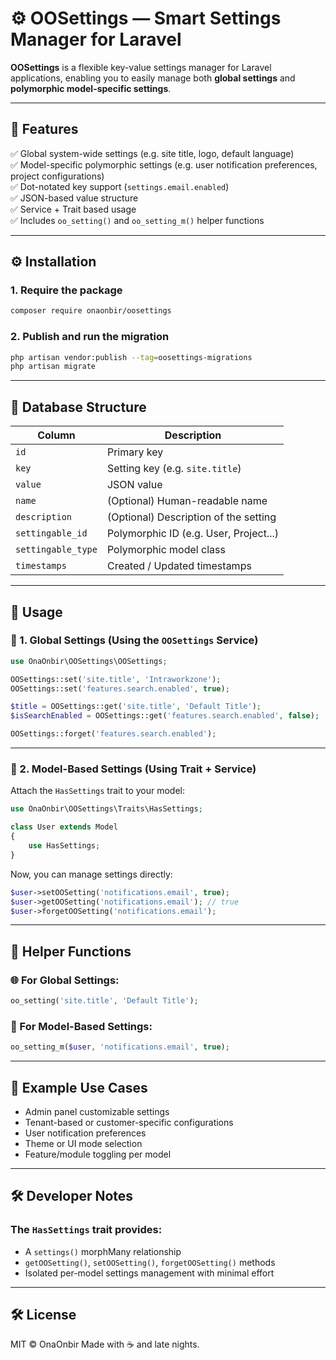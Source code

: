 
# ⚙️ OOSettings — Smart Settings Manager for Laravel

**OOSettings** is a flexible key-value settings manager for Laravel applications, enabling you to easily manage both **global settings** and **polymorphic model-specific settings**.

---

## 🧱 Features

✅ Global system-wide settings (e.g. site title, logo, default language)  
✅ Model-specific polymorphic settings (e.g. user notification preferences, project configurations)  
✅ Dot-notated key support (`settings.email.enabled`)  
✅ JSON-based value structure  
✅ Service + Trait based usage  
✅ Includes `oo_setting()` and `oo_setting_m()` helper functions

---

## ⚙️ Installation

### 1. Require the package

```bash
composer require onaonbir/oosettings
````

### 2. Publish and run the migration

```bash
php artisan vendor:publish --tag=oosettings-migrations
php artisan migrate
```

---

## 🔑 Database Structure

| Column             | Description                            |
| ------------------ | -------------------------------------- |
| `id`               | Primary key                            |
| `key`              | Setting key (e.g. `site.title`)        |
| `value`            | JSON value                             |
| `name`             | (Optional) Human-readable name         |
| `description`      | (Optional) Description of the setting  |
| `settingable_id`   | Polymorphic ID (e.g. User, Project...) |
| `settingable_type` | Polymorphic model class                |
| `timestamps`       | Created / Updated timestamps           |

---

## 🚀 Usage

### 📌 1. Global Settings (Using the `OOSettings` Service)

```php
use OnaOnbir\OOSettings\OOSettings;

OOSettings::set('site.title', 'Intraworkzone');
OOSettings::set('features.search.enabled', true);

$title = OOSettings::get('site.title', 'Default Title');
$isSearchEnabled = OOSettings::get('features.search.enabled', false);

OOSettings::forget('features.search.enabled');
```

---

### 👤 2. Model-Based Settings (Using Trait + Service)

Attach the `HasSettings` trait to your model:

```php
use OnaOnbir\OOSettings\Traits\HasSettings;

class User extends Model
{
    use HasSettings;
}
```

Now, you can manage settings directly:

```php
$user->setOOSetting('notifications.email', true);
$user->getOOSetting('notifications.email'); // true
$user->forgetOOSetting('notifications.email');
```

---

## 🧠 Helper Functions

### 🌐 For Global Settings:

```php
oo_setting('site.title', 'Default Title');
```

### 🧍 For Model-Based Settings:

```php
oo_setting_m($user, 'notifications.email', true);
```

---

## 🎯 Example Use Cases

* Admin panel customizable settings
* Tenant-based or customer-specific configurations
* User notification preferences
* Theme or UI mode selection
* Feature/module toggling per model

---

## 🛠️ Developer Notes

### The `HasSettings` trait provides:

* A `settings()` morphMany relationship
* `getOOSetting()`, `setOOSetting()`, `forgetOOSetting()` methods
* Isolated per-model settings management with minimal effort

---

## 🛠️ License

MIT © OnaOnbir
Made with ☕ and late nights.
